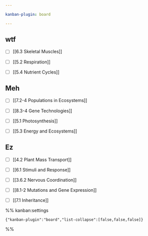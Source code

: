 ```yaml
---

kanban-plugin: board

---
```


## wtf

- [ ] [[6.3 Skeletal Muscles]]
- [ ] [[5.2 Respiration]]
- [ ] [[5.4 Nutrient Cycles]]


## Meh

- [ ] [[7.2-4 Populations in Ecosystems]]
- [ ] [[8.3-4 Gene Technologies]]
- [ ] [[5.1 Photosynthesis]]
- [ ] [[5.3 Energy and Ecosystems]]


## Ez

- [ ] [[4.2 Plant Mass Transport]]
- [ ] [[6.1 Stimuli and Response]]
- [ ] [[3.6.2 Nervous Coordination]]
- [ ] [[8.1-2 Mutations and Gene Expression]]
- [ ] [[7.1 Inheritance]]




%% kanban:settings
```
{"kanban-plugin":"board","list-collapse":[false,false,false]}
```
%%